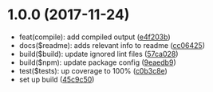 <a name="1.0.0"></a>
# 1.0.0 (2017-11-24)

* feat(compile): add compiled output ([e4f203b](https://github.com/VinSpee/alpha-string-to-rgba/commit/e4f203b))
* docs($readme): adds relevant info to readme ([cc06425](https://github.com/VinSpee/alpha-string-to-rgba/commit/cc06425))
* build($build): update ignored lint files ([57ca028](https://github.com/VinSpee/alpha-string-to-rgba/commit/57ca028))
* build($npm): update package config ([9eaedb9](https://github.com/VinSpee/alpha-string-to-rgba/commit/9eaedb9))
* test($tests): up coverage to 100% ([c0b3c8e](https://github.com/VinSpee/alpha-string-to-rgba/commit/c0b3c8e))
* set up build ([45c9c50](https://github.com/VinSpee/alpha-string-to-rgba/commit/45c9c50))



